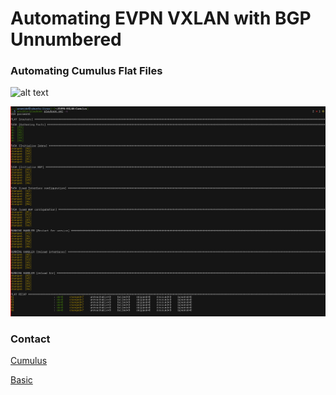 # Automating EVPN VXLAN with BGP Unnumbered

### Automating Cumulus Flat Files


![alt text](https://github.com/aramidetosin/EVPN-VXLAN-Cumulus/blob/main/images/evpn.png?raw=true)

![alt text](https://github.com/aramidetosin/EVPN-VXLAN-Cumulus/blob/main/images/evpn4.png?raw=true)

### Contact

[Cumulus](https://docs.cumulusnetworks.com/cumulus-linux/System-Configuration/Authentication-Authorization-and-Accounting/User-Accounts/)

[Basic](https://docs.cumulusnetworks.com/cumulus-linux-41/Quick-Start-Guide/)
